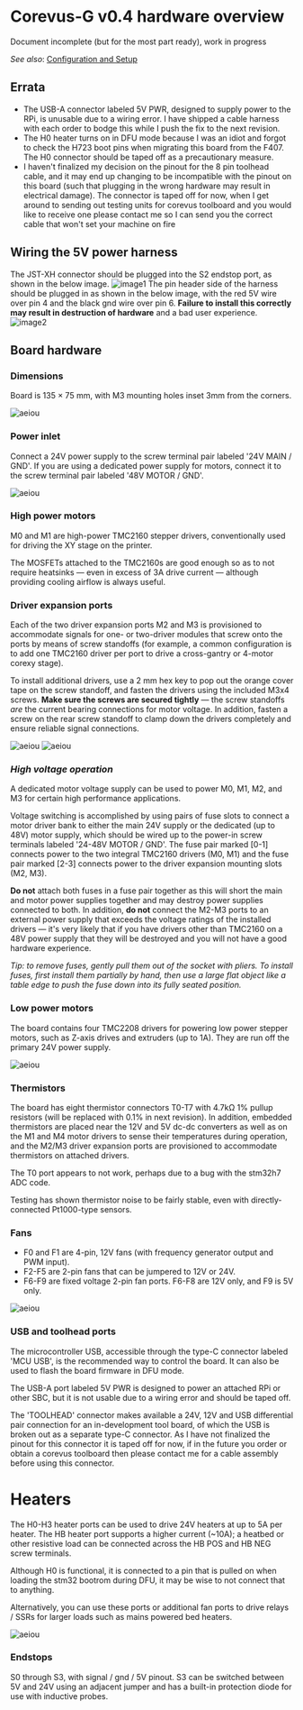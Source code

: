 # Corevus-G v0.4 hardware overview

Document incomplete (but for the most part ready), work in progress

*See also*: [Configuration and Setup](./CvG-v0.4-config-setup.md)

## Errata
- The USB-A connector labeled 5V PWR, designed to supply power to the RPi, is unusable due to a wiring error. I have shipped a cable harness with each order to bodge this while I push the fix to the next revision.
- The H0 heater turns on in DFU mode because I was an idiot and forgot to check the H723 boot pins when migrating this board from the F407. The H0 connector should be taped off as a precautionary measure.
- I haven't finalized my decision on the pinout for the 8 pin toolhead cable, and it may end up changing to be incompatible with the pinout on this board (such that plugging in the wrong hardware may result in electrical damage). The connector is taped off for now, when I get around to sending out testing units for corevus toolboard and you would like to receive one please contact me so I can send you the correct cable that won't set your machine on fire

## Wiring the 5V power harness

The JST-XH connector should be plugged into the S2 endstop port, as shown in the below image. 
![image1](/assets/images/bodge-harness-1.jpg) 
The pin header side of the harness should be plugged in as shown in the below image, with the red 5V wire over pin 4 and the black gnd wire over pin 6. **Failure to install this correctly may result in destruction of hardware** and a bad user experience. 
![image2](/assets/images/bodge-harness-2.jpg)

## Board hardware

### Dimensions 

Board is 135 × 75 mm, with M3 mounting holes inset 3mm from the corners.

![aeiou](/assets/images/CvG-v0.4-dimensions.png)

### Power inlet

Connect a 24V power supply to the screw terminal pair labeled '24V MAIN / GND'. If you are using a dedicated power supply for motors, connect it to the screw terminal pair labeled '48V MOTOR / GND'. 

![aeiou](/assets/images/CvG-v0.4-power-inlet.jpg)

### High power motors

M0 and M1 are high-power TMC2160 stepper drivers, conventionally used for driving the XY stage on the printer. 

The MOSFETs attached to the TMC2160s are good enough so as to not require heatsinks — even in excess of 3A drive current — although providing cooling airflow is always useful.

### Driver expansion ports

Each of the two driver expansion ports M2 and M3 is provisioned to accommodate signals for one- or two-driver modules that screw onto the ports by means of screw standoffs (for example, a common configuration is to add one TMC2160 driver per port to drive a cross-gantry or 4-motor corexy stage).

To install additional drivers, use a 2 mm hex key to pop out the orange cover tape on the screw standoff, and fasten the drivers using the included M3x4 screws. **Make sure the screws are secured tightly** — the screw standoffs *are* the current bearing connections for motor voltage. In addition, fasten a screw on the rear screw standoff to clamp down the drivers completely and ensure reliable signal connections.

![aeiou](/assets/images/CvG-v0.4-drivers-uninstalled.jpg)
![aeiou](/assets/images/CvG-v0.4-drivers-installed.jpg)

### *High voltage operation*

A dedicated motor voltage supply can be used to power M0, M1, M2, and M3 for certain high performance applications. 

Voltage switching is accomplished by using pairs of fuse slots to connect a motor driver bank to either the main 24V supply or the dedicated (up to 48V) motor supply, which should be wired up to the power-in screw terminals labeled '24-48V MOTOR / GND'. The fuse pair marked [0-1] connects power to the two integral TMC2160 drivers (M0, M1) and the fuse pair marked [2-3] connects power to the driver expansion mounting slots (M2, M3).

**Do not** attach both fuses in a fuse pair together as this will short the main and motor power supplies together and may destroy power supplies connected to both. In addition, **do not** connect the M2-M3 ports to an external power supply that exceeds the voltage ratings of the installed drivers — it's very likely that if you have drivers other than TMC2160 on a 48V power supply that they will be destroyed and you will not have a good hardware experience.

*Tip: to remove fuses, gently pull them out of the socket with pliers. To install fuses, first install them partially by hand, then use a large flat object like a table edge to push the fuse down into its fully seated position.*

### Low power motors

The board contains four TMC2208 drivers for powering low power stepper motors, such as Z-axis drives and extruders (up to 1A). They are run off the primary 24V power supply. 

![aeiou](/assets/images/CvG-v0.4-tmc2208.jpg)

### Thermistors 
The board has eight thermistor connectors T0-T7 with 4.7kΩ 1% pullup resistors (will be replaced with 0.1% in next revision). In addition, embedded thermistors are placed near the 12V and 5V dc-dc converters as well as on the M1 and M4 motor drivers to sense their temperatures during operation, and the M2/M3 driver expansion ports are provisioned to accommodate thermistors on attached drivers.

The T0 port appears to not work, perhaps due to a bug with the stm32h7 ADC code.

Testing has shown thermistor noise to be fairly stable, even with directly-connected Pt1000-type sensors.

### Fans 

- F0 and F1 are 4-pin, 12V fans (with frequency generator output and PWM input). 
- F2-F5 are 2-pin fans that can be jumpered to 12V or 24V. 
- F6-F9 are fixed voltage 2-pin fan ports. F6-F8 are 12V only, and F9 is 5V only.

![aeiou](/assets/images/CvG-v0.4-fans.jpg)

### USB and toolhead ports 

The microcontroller USB, accessible through the type-C connector labeled 'MCU USB', is the recommended way to control the board. It can also be used to flash the board firmware in DFU mode. 

The USB-A port labeled 5V PWR is designed to power an attached RPi or other SBC, but it is not usable due to a wiring error and should be taped off. 

The 'TOOLHEAD' connector makes available a 24V, 12V and USB differential pair connection for an in-development tool board, of which the USB is broken out as a separate type-C connector. As I have not finalized the pinout for this connector it is taped off for now, if in the future you order or obtain a corevus toolboard then please contact me for a cable assembly before using this connector.

# Heaters

The H0-H3 heater ports can be used to drive 24V heaters at up to 5A per heater. The HB heater port supports a higher current (~10A); a heatbed or other resistive load can be connected across the HB POS and HB NEG screw terminals.

Although H0 is functional, it is connected to a pin that is pulled on when loading the stm32 bootrom during DFU, it may be wise to not connect that to anything.

Alternatively, you can use these ports or additional fan ports to drive relays / SSRs for larger loads such as mains powered bed heaters. 

![aeiou](/assets/images/CvG-v0.4-heaters.jpg)

### Endstops 
S0 through S3, with signal / gnd / 5V pinout. S3 can be switched between 5V and 24V using an adjacent jumper and has a built-in protection diode for use with inductive probes.
